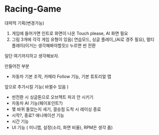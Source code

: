 # Racing-Game

대략적 기획(변경가능)
1. 게임에 들어가면 인트로 화면이 나온 Touch please, AI 화면 필요
2. 그림 3개에 각각 게임 유형이 있음( 연습모드, 싱글 플레이_(AI로 경주 필요), 멀티 플레이(이거는 생각해봐야할듯)) 누르면 씬 전환

일단 여기까지하고 생각해보자. 
 

만들어진 부분
- 자동차 기본 조작, 카메라 Follow 기능, 기본 튜토리얼 맵

앞으로 추가시킬 기능( 바뀔수 있음 )
- 씬전환 시 싱글톤으로 오브젝트 파괴 안 시키기
- 자동차 AI 기능(웨이포인트?)
- 몇 바퀴 돌았는지 세기, 결승점 도착 시 레이싱 종료
- 시작?, 종료? 애니메이션 기능
- 시간 기능
- UI 기능 ( 미니맵, 설정(소리, 화면 비율), RPM은 생각 좀)
 
